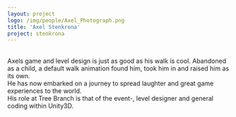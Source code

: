 ```yaml
---
layout: project
logo: /img/people/Axel_Photograph.png
title: 'Axel Stenkrona'
project: stenkrona
---
```

<br>
Axels game and level design is just as good as his walk is cool. 
Abandoned as a child, a default walk animation found him, took him in 
and raised him as its own.
<br>
He has now embarked on a journey to spread laughter and great game 
experiences to the world.
<br>
His role at Tree Branch is that of the event-, level designer and 
general coding within Unity3D.
<br>

